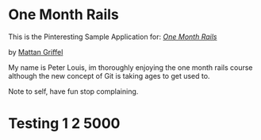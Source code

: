 # One Month Rails

This is the Pinteresting Sample Application for:
[*One Month Rails*](http://onemonthrails.com)

by [Mattan Griffel](http://mattangriffel.com)

My name is Peter Louis, im thoroughly enjoying the one month rails course although the new concept of Git is taking ages to get used to. 

Note to self, have fun stop complaining.

# Testing 1 2 5000
